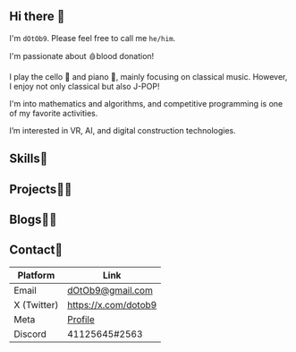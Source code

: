 ## Hi there 👋

I'm `dOtOb9`. Please feel free to call me `he/him`.

I'm passionate about 🩸blood donation!

I play the cello 🎻 and piano 🎹, mainly focusing on classical music. However, I enjoy not only classical but also J-POP!

I'm into mathematics and algorithms, and competitive programming is one of my favorite activities.

I’m interested in VR, AI, and digital construction technologies.

## Skills💪

## Projects👨‍💻

## Blogs👨‍💻


## Contact📨
| Platform     | Link                                                                         |
|--------------|------------------------------------------------------------------------------|
| Email        | dOtOb9@gmail.com                                                             |
| X (Twitter)  | https://x.com/dotob9                                                         |
| Meta         | [Profile](https://horizon.meta.com/profile/198894493318437/?hwsh=eUxKQTuNOu) |
| Discord      | 41125645#2563                                                                |
